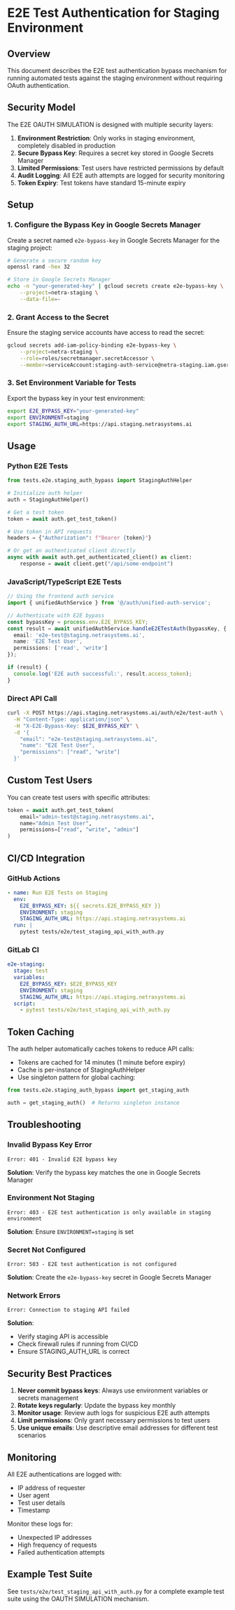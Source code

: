 # E2E Test Authentication for Staging Environment

## Overview

This document describes the E2E test authentication bypass mechanism for running automated tests against the staging environment without requiring OAuth authentication.

## Security Model

The E2E OAUTH SIMULATION is designed with multiple security layers:

1. **Environment Restriction**: Only works in staging environment, completely disabled in production
2. **Secure Bypass Key**: Requires a secret key stored in Google Secrets Manager
3. **Limited Permissions**: Test users have restricted permissions by default
4. **Audit Logging**: All E2E auth attempts are logged for security monitoring
5. **Token Expiry**: Test tokens have standard 15-minute expiry

## Setup

### 1. Configure the Bypass Key in Google Secrets Manager

Create a secret named `e2e-bypass-key` in Google Secrets Manager for the staging project:

```bash
# Generate a secure random key
openssl rand -hex 32

# Store in Google Secrets Manager
echo -n "your-generated-key" | gcloud secrets create e2e-bypass-key \
    --project=netra-staging \
    --data-file=-
```

### 2. Grant Access to the Secret

Ensure the staging service accounts have access to read the secret:

```bash
gcloud secrets add-iam-policy-binding e2e-bypass-key \
    --project=netra-staging \
    --role=roles/secretmanager.secretAccessor \
    --member=serviceAccount:staging-auth-service@netra-staging.iam.gserviceaccount.com
```

### 3. Set Environment Variable for Tests

Export the bypass key in your test environment:

```bash
export E2E_BYPASS_KEY="your-generated-key"
export ENVIRONMENT=staging
export STAGING_AUTH_URL=https://api.staging.netrasystems.ai
```

## Usage

### Python E2E Tests

```python
from tests.e2e.staging_auth_bypass import StagingAuthHelper

# Initialize auth helper
auth = StagingAuthHelper()

# Get a test token
token = await auth.get_test_token()

# Use token in API requests
headers = {"Authorization": f"Bearer {token}"}

# Or get an authenticated client directly
async with await auth.get_authenticated_client() as client:
    response = await client.get("/api/some-endpoint")
```

### JavaScript/TypeScript E2E Tests

```typescript
// Using the frontend auth service
import { unifiedAuthService } from '@/auth/unified-auth-service';

// Authenticate with E2E bypass
const bypassKey = process.env.E2E_BYPASS_KEY;
const result = await unifiedAuthService.handleE2ETestAuth(bypassKey, {
  email: 'e2e-test@staging.netrasystems.ai',
  name: 'E2E Test User',
  permissions: ['read', 'write']
});

if (result) {
  console.log('E2E auth successful:', result.access_token);
}
```

### Direct API Call

```bash
curl -X POST https://api.staging.netrasystems.ai/auth/e2e/test-auth \
  -H "Content-Type: application/json" \
  -H "X-E2E-Bypass-Key: $E2E_BYPASS_KEY" \
  -d '{
    "email": "e2e-test@staging.netrasystems.ai",
    "name": "E2E Test User",
    "permissions": ["read", "write"]
  }'
```

## Custom Test Users

You can create test users with specific attributes:

```python
token = await auth.get_test_token(
    email="admin-test@staging.netrasystems.ai",
    name="Admin Test User",
    permissions=["read", "write", "admin"]
)
```

## CI/CD Integration

### GitHub Actions

```yaml
- name: Run E2E Tests on Staging
  env:
    E2E_BYPASS_KEY: ${{ secrets.E2E_BYPASS_KEY }}
    ENVIRONMENT: staging
    STAGING_AUTH_URL: https://api.staging.netrasystems.ai
  run: |
    pytest tests/e2e/test_staging_api_with_auth.py
```

### GitLab CI

```yaml
e2e-staging:
  stage: test
  variables:
    E2E_BYPASS_KEY: $E2E_BYPASS_KEY
    ENVIRONMENT: staging
    STAGING_AUTH_URL: https://api.staging.netrasystems.ai
  script:
    - pytest tests/e2e/test_staging_api_with_auth.py
```

## Token Caching

The auth helper automatically caches tokens to reduce API calls:

- Tokens are cached for 14 minutes (1 minute before expiry)
- Cache is per-instance of StagingAuthHelper
- Use singleton pattern for global caching:

```python
from tests.e2e.staging_auth_bypass import get_staging_auth

auth = get_staging_auth()  # Returns singleton instance
```

## Troubleshooting

### Invalid Bypass Key Error

```
Error: 401 - Invalid E2E bypass key
```

**Solution**: Verify the bypass key matches the one in Google Secrets Manager

### Environment Not Staging

```
Error: 403 - E2E test authentication is only available in staging environment
```

**Solution**: Ensure `ENVIRONMENT=staging` is set

### Secret Not Configured

```
Error: 503 - E2E test authentication is not configured
```

**Solution**: Create the `e2e-bypass-key` secret in Google Secrets Manager

### Network Errors

```
Error: Connection to staging API failed
```

**Solution**: 
- Verify staging API is accessible
- Check firewall rules if running from CI/CD
- Ensure STAGING_AUTH_URL is correct

## Security Best Practices

1. **Never commit bypass keys**: Always use environment variables or secrets management
2. **Rotate keys regularly**: Update the bypass key monthly
3. **Monitor usage**: Review auth logs for suspicious E2E auth attempts
4. **Limit permissions**: Only grant necessary permissions to test users
5. **Use unique emails**: Use descriptive email addresses for different test scenarios

## Monitoring

All E2E authentications are logged with:
- IP address of requester
- User agent
- Test user details
- Timestamp

Monitor these logs for:
- Unexpected IP addresses
- High frequency of requests
- Failed authentication attempts

## Example Test Suite

See `tests/e2e/test_staging_api_with_auth.py` for a complete example test suite using the OAUTH SIMULATION mechanism.